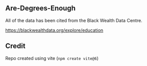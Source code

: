 ## Are-Degrees-Enough

All of the data has been cited from the Black Wealth Data Centre. 

https://blackwealthdata.org/explore/education


## Credit
Repo created using vite (`npm create vite@6`)